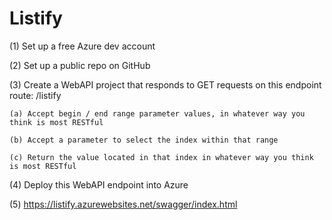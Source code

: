 # Listify

(1) Set up a free Azure dev account

(2) Set up a public repo on GitHub

(3) Create a WebAPI project that responds to GET requests on this endpoint route: /listify

    (a) Accept begin / end range parameter values, in whatever way you think is most RESTful
  
    (b) Accept a parameter to select the index within that range
  
    (c) Return the value located in that index in whatever way you think is most RESTful

(4) Deploy this WebAPI endpoint into Azure

(5) https://listify.azurewebsites.net/swagger/index.html
